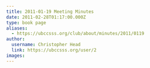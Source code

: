 ```yaml
---
title: 2011-01-19 Meeting Minutes 
date: 2011-02-28T01:17:00.000Z
type: book page
aliases:
  - https://ubccsss.org/club/about/minutes/2011/0119
author:
  username: Christopher Head
  link: https://ubccsss.org/user/2
images:
---
```


